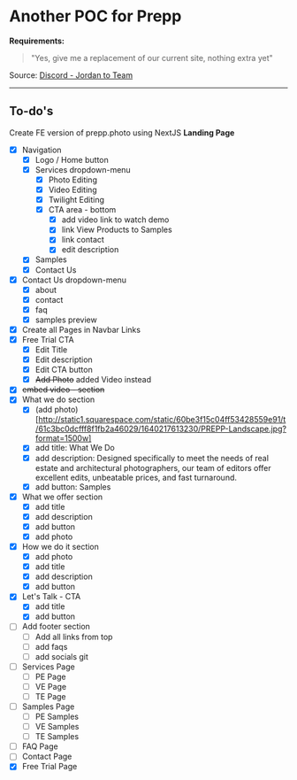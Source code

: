 # Another POC for Prepp

**Requirements:**

> "Yes, give me a replacement of our current site, nothing extra yet"

Source: [Discord - Jordan to Team](https://discord.com/channels/877015382311964683/925941168951398501/946606147874455552)

---

## To-do's

Create FE version of prepp.photo using NextJS
**Landing Page**

- [x] Navigation
  - [x] Logo / Home button
  - [x] Services dropdown-menu
    - [x] Photo Editing
    - [x] Video Editing
    - [x] Twilight Editing
    - [x] CTA area - bottom
      - [x] add video link to watch demo
      - [x] link View Products to Samples
      - [x] link contact
      - [x] edit description
  - [x] Samples
  - [x] Contact Us
- [x] Contact Us dropdown-menu
  - [x] about
  - [x] contact
  - [x] faq
  - [x] samples preview
- [x] Create all Pages in Navbar Links
- [x] Free Trial CTA
  - [x] Edit Title
  - [x] Edit description
  - [x] Edit CTA button
  - [x] ~~Add Photo~~ added Video instead
- [x] ~~embed video - section~~
- [x] What we do section
  - [x] (add photo) [http://static1.squarespace.com/static/60be3f15c04ff53428559e91/t/61c3bc0dcfff8f1fb2a46029/1640217613230/PREPP-Landscape.jpg?format=1500w]
  - [x] add title: What We Do
  - [x] add description: Designed specifically to meet the needs of real estate and architectural photographers, our team of editors offer excellent edits, unbeatable prices, and fast turnaround.
  - [x] add button: Samples
- [x] What we offer section
  - [x] add title
  - [x] add description
  - [x] add button
  - [x] add photo
- [x] How we do it section
  - [x] add photo
  - [x] add title
  - [x] add description
  - [x] add button
- [x] Let's Talk - CTA
  - [x] add title
  - [x] add button
- [ ] Add footer section
  - [ ] Add all links from top
  - [ ] add faqs
  - [ ] add socials
        git
- [ ] Services Page
  - [ ] PE Page
  - [ ] VE Page
  - [ ] TE Page
- [ ] Samples Page
  - [ ] PE Samples
  - [ ] VE Samples
  - [ ] TE Samples
- [ ] FAQ Page
- [ ] Contact Page
- [x] Free Trial Page
